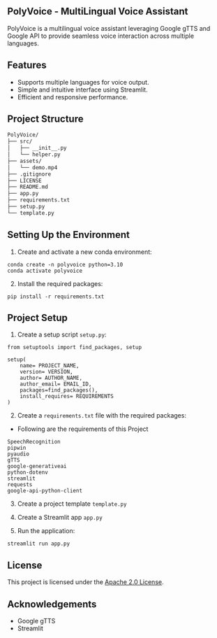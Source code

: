 ## PolyVoice - MultiLingual Voice Assistant
PolyVoice is a multilingual voice assistant leveraging Google gTTS and Google API to provide seamless voice interaction across multiple languages.

## Features
- Supports multiple languages for voice output.
- Simple and intuitive interface using Streamlit.
- Efficient and responsive performance.

## Project Structure
```bash
PolyVoice/
├── src/
│   ├── __init__.py
│   └── helper.py
├── assets/
│   └── demo.mp4
├── .gitignore
├── LICENSE
├── README.md
├── app.py
├── requirements.txt
├── setup.py
└── template.py
```

## Setting Up the Environment
1. Create and activate a new conda environment:
```
conda create -n polyvoice python=3.10
conda activate polyvoice
```
2. Install the required packages:
```
pip install -r requirements.txt
```

## Project Setup
1. Create a setup script `setup.py`:
```
from setuptools import find_packages, setup

setup(
    name= PROJECT_NAME,
    version= VERSION,
    author= AUTHOR_NAME,
    author_email= EMAIL_ID,
    packages=find_packages(),
    install_requires= REQUIREMENTS
)
```

2. Create a `requirements.txt` file with the required packages:
* Following are the requirements of this Project
```
SpeechRecognition
pipwin
pyaudio
gTTS
google-generativeai
python-dotenv
streamlit
requests
google-api-python-client
```

3. Create a project template `template.py`

4. Create a Streamlit app `app.py`

5. Run the application:
```
streamlit run app.py
```

## License
This project is licensed under the [Apache 2.0 License](LICENSE).

## Acknowledgements
* Google gTTS
* Streamlit

